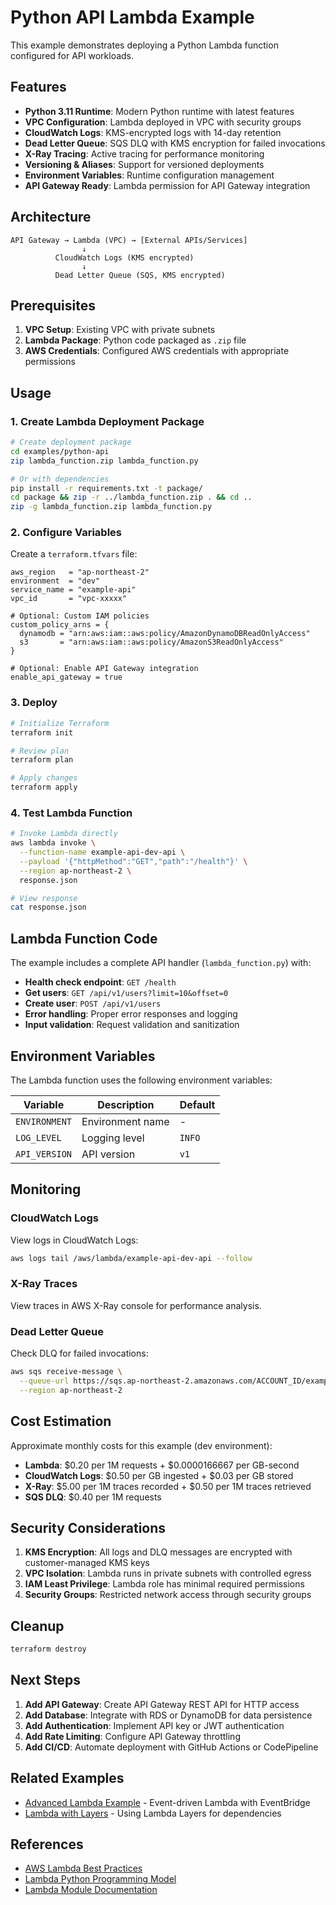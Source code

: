 # Python API Lambda Example

This example demonstrates deploying a Python Lambda function configured for API workloads.

## Features

- **Python 3.11 Runtime**: Modern Python runtime with latest features
- **VPC Configuration**: Lambda deployed in VPC with security groups
- **CloudWatch Logs**: KMS-encrypted logs with 14-day retention
- **Dead Letter Queue**: SQS DLQ with KMS encryption for failed invocations
- **X-Ray Tracing**: Active tracing for performance monitoring
- **Versioning & Aliases**: Support for versioned deployments
- **Environment Variables**: Runtime configuration management
- **API Gateway Ready**: Lambda permission for API Gateway integration

## Architecture

```
API Gateway → Lambda (VPC) → [External APIs/Services]
                ↓
          CloudWatch Logs (KMS encrypted)
                ↓
          Dead Letter Queue (SQS, KMS encrypted)
```

## Prerequisites

1. **VPC Setup**: Existing VPC with private subnets
2. **Lambda Package**: Python code packaged as `.zip` file
3. **AWS Credentials**: Configured AWS credentials with appropriate permissions

## Usage

### 1. Create Lambda Deployment Package

```bash
# Create deployment package
cd examples/python-api
zip lambda_function.zip lambda_function.py

# Or with dependencies
pip install -r requirements.txt -t package/
cd package && zip -r ../lambda_function.zip . && cd ..
zip -g lambda_function.zip lambda_function.py
```

### 2. Configure Variables

Create a `terraform.tfvars` file:

```hcl
aws_region   = "ap-northeast-2"
environment  = "dev"
service_name = "example-api"
vpc_id       = "vpc-xxxxx"

# Optional: Custom IAM policies
custom_policy_arns = {
  dynamodb = "arn:aws:iam::aws:policy/AmazonDynamoDBReadOnlyAccess"
  s3       = "arn:aws:iam::aws:policy/AmazonS3ReadOnlyAccess"
}

# Optional: Enable API Gateway integration
enable_api_gateway = true
```

### 3. Deploy

```bash
# Initialize Terraform
terraform init

# Review plan
terraform plan

# Apply changes
terraform apply
```

### 4. Test Lambda Function

```bash
# Invoke Lambda directly
aws lambda invoke \
  --function-name example-api-dev-api \
  --payload '{"httpMethod":"GET","path":"/health"}' \
  --region ap-northeast-2 \
  response.json

# View response
cat response.json
```

## Lambda Function Code

The example includes a complete API handler (`lambda_function.py`) with:

- **Health check endpoint**: `GET /health`
- **Get users**: `GET /api/v1/users?limit=10&offset=0`
- **Create user**: `POST /api/v1/users`
- **Error handling**: Proper error responses and logging
- **Input validation**: Request validation and sanitization

## Environment Variables

The Lambda function uses the following environment variables:

| Variable      | Description           | Default |
|---------------|-----------------------|---------|
| `ENVIRONMENT` | Environment name      | -       |
| `LOG_LEVEL`   | Logging level         | `INFO`  |
| `API_VERSION` | API version           | `v1`    |

## Monitoring

### CloudWatch Logs

View logs in CloudWatch Logs:

```bash
aws logs tail /aws/lambda/example-api-dev-api --follow
```

### X-Ray Traces

View traces in AWS X-Ray console for performance analysis.

### Dead Letter Queue

Check DLQ for failed invocations:

```bash
aws sqs receive-message \
  --queue-url https://sqs.ap-northeast-2.amazonaws.com/ACCOUNT_ID/example-api-dev-api-dlq \
  --region ap-northeast-2
```

## Cost Estimation

Approximate monthly costs for this example (dev environment):

- **Lambda**: $0.20 per 1M requests + $0.0000166667 per GB-second
- **CloudWatch Logs**: $0.50 per GB ingested + $0.03 per GB stored
- **X-Ray**: $5.00 per 1M traces recorded + $0.50 per 1M traces retrieved
- **SQS DLQ**: $0.40 per 1M requests

## Security Considerations

1. **KMS Encryption**: All logs and DLQ messages are encrypted with customer-managed KMS keys
2. **VPC Isolation**: Lambda runs in private subnets with controlled egress
3. **IAM Least Privilege**: Lambda role has minimal required permissions
4. **Security Groups**: Restricted network access through security groups

## Cleanup

```bash
terraform destroy
```

## Next Steps

1. **Add API Gateway**: Create API Gateway REST API for HTTP access
2. **Add Database**: Integrate with RDS or DynamoDB for data persistence
3. **Add Authentication**: Implement API key or JWT authentication
4. **Add Rate Limiting**: Configure API Gateway throttling
5. **Add CI/CD**: Automate deployment with GitHub Actions or CodePipeline

## Related Examples

- [Advanced Lambda Example](../advanced/) - Event-driven Lambda with EventBridge
- [Lambda with Layers](../layers/) - Using Lambda Layers for dependencies

## References

- [AWS Lambda Best Practices](https://docs.aws.amazon.com/lambda/latest/dg/best-practices.html)
- [Lambda Python Programming Model](https://docs.aws.amazon.com/lambda/latest/dg/python-programming-model.html)
- [Lambda Module Documentation](../../README.md)
